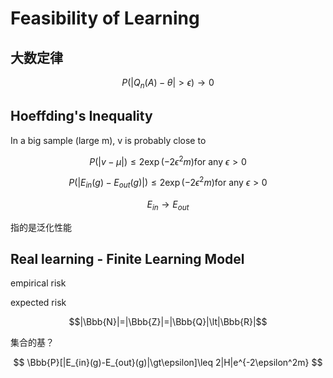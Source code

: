 # Feasibility of Learning

## 大数定律

$$P(|Q_n(A)-\theta| \gt \epsilon) \rightarrow 0$$

## Hoeffding's Inequality

In a big sample (large m), v is probably close to

$$P(|v - \mu|) \leq 2\exp(-2\epsilon^2m) \text{for any } \epsilon > 0$$

$$P(|E_{in}(g) - E_{out}(g)|) \leq 2\exp(-2\epsilon^2m) \text{for any } \epsilon > 0$$

$$E_{in} \rightarrow E_{out}$$

指的是泛化性能

## Real learning - Finite Learning Model

empirical risk

expected risk

$$|\Bbb{N}|=|\Bbb{Z}|=|\Bbb{Q}|\lt|\Bbb{R}|$$

集合的基？

$$ \Bbb{P}[|E_{in}(g)-E_{out}(g)|\gt\epsilon]\leq 2|H|e^{-2\epsilon^2m} $$